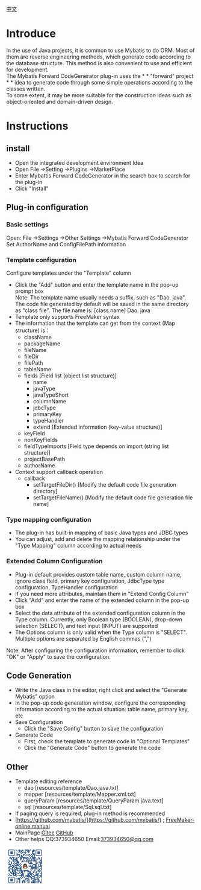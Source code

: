 [中文](README.md)

# Introduce
In the use of Java projects, it is common to use Mybatis to do ORM. Most of them are reverse engineering methods, which generate code according to the database structure. This method is also convenient to use and efficient for development. \
The Mybatis Forward CodeGenerator plug-in uses the * * "forward" project * * idea to generate code through some simple operations according to the classes written. \
To some extent, it may be more suitable for the construction ideas such as object-oriented and domain-driven design.
# Instructions

## install

* Open the integrated development environment Idea
* Open File ->Setting ->Plugins ->MarketPlace
* Enter Mybattis Forward CodeGenerator in the search box to search for the plug-in
* Click "Install"

## Plug-in configuration

### Basic settings

Open: File ->Settings ->Other Settings ->Mybatis Forward CodeGenerator\
Set AuthorName and ConfigFilePath information

### Template configuration

Configure templates under the "Template" column

* Click the "Add" button and enter the template name in the pop-up prompt box\
    Note: The template name usually needs a suffix, such as "Dao. java". The code file generated by default will be saved in the same directory as "class file". The file name is: [class name] Dao. java
* Template only supports FreeMaker syntax
* The information that the template can get from the context (Map structure) is：
    * className 
    * packageName 
    * fileName 
    * fileDir 
    * filePath 
    * tableName 
    * fields  [Field list (object list structure)]
        * name 
        * javaType 
        * javaTypeShort 
        * columnName 
        * jdbcType 
        * primaryKey 
        * typeHandler 
        * extend  [Extended information (key-value structure)]
    * keyField 
    * nonKeyFields 
    * fieldTypeImports [Field type depends on import (string list structure)]
    * projectBasePath 
    * authorName
* Context support callback operation
    * callback
        * setTargetFileDir() [Modify the default code file generation directory]
        * setTargetFileName() [Modify the default code file generation file name]

### Type mapping configuration

* The plug-in has built-in mapping of basic Java types and JDBC types
* You can adjust, add and delete the mapping relationship under the "Type Mapping" column according to actual needs

### Extended Column Configuration

* Plug-in default provides custom table name, custom column name, ignore class field, primary key configuration, JdbcType type configuration, TypeHandler configuration
* If you need more attributes, maintain them in "Extend Config Column"
* Click "Add" and enter the name of the extended column in the pop-up box
* Select the data attribute of the extended configuration column in the Type column. Currently, only Boolean type (BOOLEAN), drop-down selection (SELECT), and text input (INPUT) are supported
* The Options column is only valid when the Type column is "SELECT". Multiple options are separated by English commas (",")

Note: After configuring the configuration information, remember to click "OK" or "Apply" to save the configuration.

## Code Generation

* Write the Java class in the editor, right click and select the "Generate Mybatis" option
* In the pop-up code generation window, configure the corresponding information according to the actual situation: table name, primary key, etc
* Save Configuration
    * Click the "Save Config" button to save the configuration
* Generate Code
    * First, check the template to generate code in "Optional Templates"
    * Click the "Generate Code" button to generate the code

## Other

* Template editing reference
    * dao         [resources/template/Dao.java.txt]
    * mapper      [resources/template/Mapper.xml.txt]
    * queryParam  [resources/template/QueryParam.java.text]
    * sql         [resources/template/Sql.sql.txt]
* If paging query is required, plug-in method is recommended
* [https://github.com/mybatis/](https://github.com/mybatis/) ; [FreeMaker-online manual](http://freemarker.foofun.cn/toc.html)
* MainPage [Gitee](https://gitee.com/chesterone/idea-plugin-mybatis-code-generator/) [GitHub](https://github.com/chester0424/idea-plugin-mybatis-code-generator)
* Other helps QQ:373934650 Email:373934650@qq.com

<img src="mybatis-code-generator/src/main/resources/contact/QQ-Qun.png"  width="100" height="100" title="QQ">

